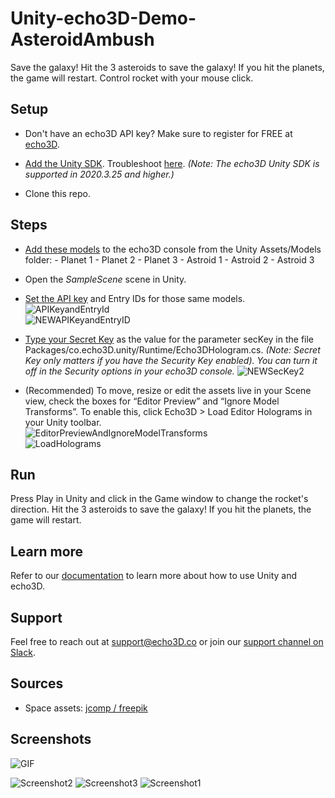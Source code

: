 # Unity-echo3D-Demo-AsteroidAmbush
Save the galaxy! Hit the 3 asteroids to save the galaxy! If you hit the planets, the game will restart. Control rocket with your mouse click.

## Setup
* Don't have an echo3D API key? Make sure to register for FREE at [echo3D](https://console.echo3D.co/#/auth/register).

* [Add the Unity SDK](https://medium.com/r/?url=https%3A%2F%2Fdocs.echo3d.co%2Funity%2Finstallation). Troubleshoot [here](https://docs.echo3d.com/unity/troubleshooting#im-getting-a-newtonsoft.json.dll-error-in-unity). _(Note: The echo3D Unity SDK is supported in 2020.3.25 and higher.)_

* Clone this repo.


## Steps
* [Add these models](https://docs.echo3D.co/quickstart/add-a-3d-model) to the echo3D console from the Unity Assets/Models folder:
      - Planet 1
      - Planet 2
      - Planet 3
      - Astroid 1
      - Astroid 2
      - Astroid 3

* Open the _SampleScene_ scene in Unity.

* [Set the API key](https://docs.echo3d.co/quickstart/access-the-console) and Entry IDs for those same models. <br>
![APIKeyandEntryId](https://user-images.githubusercontent.com/99516371/195749269-f7a43477-b67a-49e8-a212-6abdb9c948fd.png)<br>
![NEWAPIKeyandEntryID](https://user-images.githubusercontent.com/99516371/205407613-b746840f-8e8a-4ec8-b056-a680395dfab4.png)<br>

* [Type your Secret Key](https://docs.echo3d.co/web-console/deliver-pages/security-page#secret-key) as the value for the parameter secKey in the file Packages/co.echo3D.unity/Runtime/Echo3DHologram.cs. _(Note: Secret Key only matters if you have the Security Key enabled). You can turn it off in the Security options in your echo3D console._
![NEWSecKey2](https://user-images.githubusercontent.com/99516371/195749308-b2349a3b-7e43-4d3c-8f09-fbfa9d3cb0be.png)<br>


* (Recommended) To move, resize or edit the assets live in your Scene view, check the boxes for “Editor Preview” and “Ignore Model Transforms”. To enable this, click Echo3D > Load Editor Holograms in your Unity toolbar. <br>
![EditorPreviewAndIgnoreModelTransforms](https://user-images.githubusercontent.com/99516371/195749348-dc0b06ad-efa6-4dbd-962f-0119b5c33ea0.png)<br>
![LoadHolograms](https://user-images.githubusercontent.com/99516371/195749354-b2295183-f877-444a-af22-ed87ffb17705.png) <br>



## Run
Press Play in Unity and click in the Game window to change the rocket's direction. Hit the 3 asteroids to save the galaxy! If you hit the planets, the game will restart.

## Learn more
Refer to our [documentation](https://docs.echo3D.co/unity/) to learn more about how to use Unity and echo3D.

## Support
Feel free to reach out at [support@echo3D.co](mailto:support@echo3D.co) or join our [support channel on Slack](https://go.echo3D.co/join). 

## Sources
* Space assets: [jcomp / freepik](https://www.freepik.com/free-vector/spacecraft-shuttle-exploration-fly-outer-space-vehicle-machine-astronomy-station-vector-illustration_25273368.htm#query=rocket%20ship%20and%20planets&position=1&from_view=search)

## Screenshots
![GIF](https://user-images.githubusercontent.com/99516371/175661388-b13bb532-e758-405f-9048-20dd6b9bfeee.gif)

![Screenshot2](https://user-images.githubusercontent.com/99516371/175661372-eb94504a-83b8-4d5b-9656-ff65811df883.png)
![Screenshot3](https://user-images.githubusercontent.com/99516371/175661376-363db3ea-3762-46b6-9df5-dd7385a86e9c.png)
![Screenshot1](https://user-images.githubusercontent.com/99516371/175661379-24721554-3686-4807-8096-d8f823c61bfc.png)

